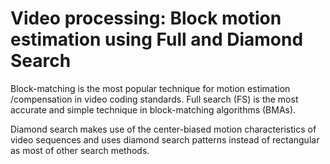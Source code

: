 # Video processing: Block motion estimation using Full and Diamond Search

Block-matching is the most popular technique for motion estimation /compensation in video coding standards. Full search (FS) is the most accurate and simple technique in block-matching algorithms (BMAs).

Diamond search makes use of the center-biased motion characteristics of video sequences and uses diamond search patterns instead of rectangular as most of other search methods.
